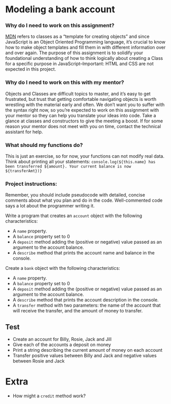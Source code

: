# Modeling a bank account

### Why do I need to work on this assignment?

[MDN](https://developer.mozilla.org/en-US/) refers to classes as a “template for creating objects” and since JavaScript is an Object Oriented Programming language, it’s crucial to know how to make object templates and fill them in with different information over and over again. The purpose of this assignment is to solidify your foundational understanding of how to think logically about creating a Class for a specific purpose in JavaScript–Important: HTML and CSS are not expected in this project.

### Why do I need to work on this with my mentor?

Objects and Classes are difficult topics to master, and it’s easy to get frustrated, but trust that getting comfortable navigating objects is worth wrestling with the material early and often. We don’t want you to suffer with the syntax right now, so you’re expected to work on this assignment with your mentor so they can help you translate your ideas into code. Take a glance at classes and constructors to give the meeting a boost. If for some reason your mentor does not meet with you on time, contact the technical assistant for help.

### What should my functions do?

This is just an exercise, so for now, your functions can not modify real data. Think about printing all your statements:
`console.log(${this.name} has been transferred ${amount}. Your current balance is now ${transferAmt})}`

### Project instructions:

Remember, you should include pseudocode with detailed, concise comments about what you plan and do in the code. Well-commented code says a lot about the programmer writing it.

Write a program that creates an `account` object with the following characteristics:

- A `name` property.
- A `balance` property set to 0
- A `deposit` method adding the (positive or negative) value passed as an argument to the account balance.
- A `describe` method that prints the account name and balance in the console.

Create a `bank` object with the following characteristics:
* A `name` property.
* A `balance` property set to 0 
* A `deposit` method adding the (positive or negative) value passed as an argument to the account balance.
* A `describe` method that prints the account description in the console.
* A `transfer` method with two parameters: the name of the account that will receive the transfer, and the amount of money to transfer. 

## Test

- Create an account for Billy, Rosie, Jack and Jill
- Give each of the accounts a deposit on money
- Print a string describing the current amount of money on each account
- Transfer positive values between Billy and Jack and negative values between Rosie and Jack

# Extra

- How might a `credit` method work?
